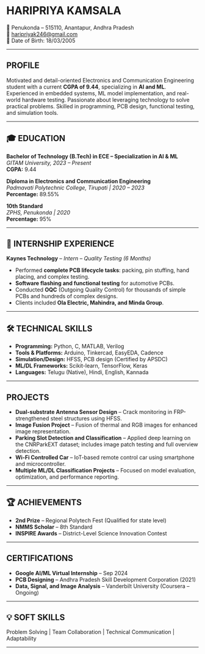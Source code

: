 # HARIPRIYA KAMSALA

📍 Penukonda – 515110, Anantapur, Andhra Pradesh  
📧 haripriyak246@gmail.com  
📅 Date of Birth: 18/03/2005  

---

##  PROFILE

Motivated and detail-oriented Electronics and Communication Engineering student with a current **CGPA of 9.44**, specializing in **AI and ML**. Experienced in embedded systems, ML model implementation, and real-world hardware testing. Passionate about leveraging technology to solve practical problems. Skilled in programming, PCB design, functional testing, and simulation tools.

---

## 🎓 EDUCATION

**Bachelor of Technology (B.Tech) in ECE – Specialization in AI & ML**  
_GITAM University, 2023 – Present_  
**CGPA:** 9.44  

**Diploma in Electronics and Communication Engineering**  
_Padmavati Polytechnic College, Tirupati | 2020 – 2023_  
**Percentage:** 89.55%  

**10th Standard**  
_ZPHS, Penukonda | 2020_  
**Percentage:** 95%  

---

## 💼 INTERNSHIP EXPERIENCE

**Kaynes Technology** – _Intern – Quality Testing (6 Months)_  
- Performed **complete PCB lifecycle tasks**: packing, pin stuffing, hand placing, and complex testing.  
- **Software flashing and functional testing** for automotive PCBs.  
- Conducted **OQC** (Outgoing Quality Control) for thousands of simple PCBs and hundreds of complex designs.  
- Clients included **Ola Electric, Mahindra, and Minda Group**.

---

## 🛠️ TECHNICAL SKILLS

- **Programming:** Python, C, MATLAB, Verilog  
- **Tools & Platforms:** Arduino, Tinkercad, EasyEDA, Cadence  
- **Simulation/Design:** HFSS, PCB design (Certified by APSDC)  
- **ML/DL Frameworks:** Scikit-learn, TensorFlow, Keras  
- **Languages:** Telugu (Native), Hindi, English, Kannada  

---

## PROJECTS

- **Dual-substrate Antenna Sensor Design** – Crack monitoring in FRP-strengthened steel structures using HFSS.  
- **Image Fusion Project** – Fusion of thermal and RGB images for enhanced image representation.  
- **Parking Slot Detection and Classification** – Applied deep learning on the CNRParkEXT dataset; includes image patch testing and full overview detection.  
- **Wi-Fi Controlled Car** – IoT-based remote control car using smartphone and microcontroller.  
- **Multiple ML/DL Classification Projects** – Focused on model evaluation, optimization, and performance reporting.

---

## 🏆 ACHIEVEMENTS

- **2nd Prize** – Regional Polytech Fest (Qualified for state level)  
- **NMMS Scholar** – 8th Standard  
- **INSPIRE Awards** – District-Level Science Innovation Contest  

---

## CERTIFICATIONS

- **Google AI/ML Virtual Internship** – Sep 2024  
- **PCB Designing** – Andhra Pradesh Skill Development Corporation (2021)  
- **Data, Signal, and Image Analysis** – Vanderbilt University (Coursera – Ongoing)  

---

## 💡 SOFT SKILLS

Problem Solving | Team Collaboration | Technical Communication | Adaptability  

---

